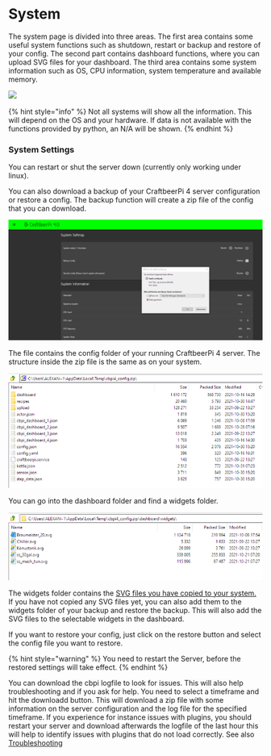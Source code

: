 # System

The system page is divided into three areas.  The first area contains some useful system functions such as shutdown, restart or backup and restore of your config. The second part contains dashboard functions, where you can upload SVG files for your dashboard. The third area contains some system information such as OS, CPU information, system temperature and available memory.&#x20;

![](../../.gitbook/assets/cbpi4-systempage\_new.png)

{% hint style="info" %}
Not all systems will show all the information. This will depend on the OS and your hardware. If data is not available with the functions provided by python, an N/A will be shown.&#x20;
{% endhint %}

### System Settings

You can restart or shut the server down (currently only working under linux). 

You can also download a backup of your CraftbeerPi 4 server configuration or restore a config. The backup function will create a zip file of the config that you can download.

![Backup function will provide zip file for download](../../.gitbook/assets/cbpi4-settings-backup.png)

The file contains the config folder of your running CraftbeerPi 4 server. The structure inside the zip file is the same as on your system.

![Structure of backup file](../../.gitbook/assets/cbpi4-system-backup-structure.png)

You can go into the dashboard folder and find a widgets folder.

![Widgets folder with SVG files](../../.gitbook/assets/cbpi4-system-backup-widgets.png)

The widgets folder contains the [SVG files you have copied to your system.](dashboard.md#how-to-add-custom-svg-items) If you have not copied any SVG files yet, you can also add them to the widgets folder of your backup and restore the backup. This will also add the SVG files to the selectable widgets in the dashboard.

If you want to restore your config, just click on the restore button and select the config file you want to restore.

{% hint style="warning" %}
You need to restart the Server, before the restored settings will take effect.
{% endhint %}

You can download the cbpi logfile to look for issues. This will also help troubleshooting and if you ask for help. You need to select a timeframe and hit the downloadd button. This will download a zip file with some information on the server configuration and the log file for the specified timeframe. If you experience for instance issues with plugins, you should restart your server and download afterwards the logfile of the last hour this will help to identify issues with plugins that do not load correctly. See also [Troubleshooting](../troubleshooting.md)